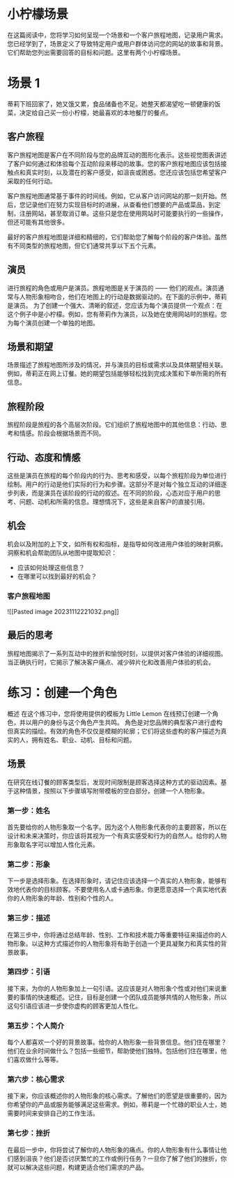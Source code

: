 
# 小柠檬场景
在这篇阅读中，您将学习如何呈现一个场景和一个客户旅程地图，记录用户需求。您已经学到了，场景定义了导致特定用户或用户群体访问您的网站的故事和背景。它们帮助您列出需要回答的目标和问题。这里有两个小柠檬场景。
# 场景 1
蒂莉下班回家了，她又饿又累，食品储备也不足。她整天都渴望吃一顿健康的饭菜，决定给自己买一份小柠檬，她最喜欢的本地餐厅的餐点。
## 客户旅程
客户旅程地图是客户在不同阶段与您的品牌互动的图形化表示。这些视觉图表讲述了客户如何通过和体验每个互动阶段来移动的故事。您的客户旅程地图应该包括接触点和真实时刻，以及潜在的客户感受，如沮丧或困惑。您还应该包括您希望客户采取的任何行动。

客户旅程地图通常基于事件的时间线。例如，它从客户访问网站的那一刻开始。然后，您记录他们在努力实现目标时的进展，从查看他们想要的产品或菜品，到定制，注册网站，甚至取消订单。这些只是您在使用网站时可能要执行的一些操作，但还可能有其他很多。

最好的客户旅程地图是详细和精细的，它们帮助您了解每个阶段的客户体验。虽然有不同类型的旅程地图，但它们通常共享以下五个元素。
## 演员
进行旅程的角色或用户是演员。旅程地图是关于演员的 —— 他们的观点。演员通常与人物形象相吻合，他们在地图上的行动是数据驱动的。在下面的示例中，蒂莉是演员。
为了创建一个强大、清晰的叙述，您应该为每个演员提供一个观点：在这个例子中是小柠檬。例如，您有蒂莉作为演员，以及她在使用网站时的旅程。您为每个演员创建一个单独的地图。
## 场景和期望
场景描述了旅程地图所涉及的情况，并与演员的目标或需求以及具体期望相关联。例如，蒂莉正在网上订餐。她的期望包括能够轻松找到完成决策和下单所需的所有信息。
## 旅程阶段
旅程阶段是旅程的各个高层次阶段。它们组织了旅程地图中的其他信息：行动、思考和情感。阶段会根据场景而不同。
## 行动、态度和情感
这些是演员在旅程的每个阶段内的行为、思考和感受，以每个旅程阶段为单位进行绘制。用户的行动是他们实际的行为和步骤。这部分不是对每个独立互动的详细逐步列表，而是演员在该阶段的行动的叙述。在不同的阶段，心态对应于用户的思考、问题、动机和所需的信息。理想情况下，这些是来自客户的直接引用。
## 机会
机会以及附加的上下文，如所有权和指标，是指导如何改进用户体验的映射洞察。洞察和机会帮助团队从地图中提取知识：
- 应该如何处理这些信息？
- 在哪里可以找到最好的机会？

### 客户旅程地图
![[Pasted image 20231112221032.png]]
## 最后的思考
旅程地图揭示了一系列互动中的挫折和愉悦时刻，以提供对客户体验的详细视图。当正确执行时，它揭示了解决客户痛点、减少碎片化和改善用户体验的机会。


# 练习：创建一个角色

概述
在这个练习中，您将使用提供的模板为 Little Lemon 在线预订创建一个角色，并以用户的身份与这个角色产生共鸣。
角色是对您品牌的典型客户进行虚构但真实的描绘。有效的角色不仅仅是模糊的轮廓；它们将这些虚构的客户描述为真实的人，拥有姓名、职业、动机、目标和问题。

## 场景
在研究在线订餐的顾客类型后，发现时间限制是顾客选择这种方式的驱动因素。基于这种情景，按照以下步骤填写附带模板的空白部分，创建一个人物形象。

### 第一步：姓名
首先要给你的人物形象取一个名字。因为这个人物形象代表你的主要顾客，所以在设计和未来决策时，你应该将其视为一个有真实感受和行为的自然人。给你的人物形象取名字可以增加人性化元素。
### 第二步：形象
下一步是选择形象。在选择形象时，请记住应该选择一个真实的人物形象，能够有效地代表你的目标顾客。不要使用名人或卡通形象。你更愿意选择一个真实地代表你的人物形象的年龄、性别和个性的人。
### 第三步：描述
在第三步中，你将通过总结年龄、性别、工作和技术能力等重要特征来描述你的人物形象。以这种方式描述你的人物形象将有助于创造一个更具凝聚力和真实性的背景故事。
### 第四步：引语
接下来，为你的人物形象加上一句引语。这应该是对人物形象个性或对他们来说重要的事情的快速概述。记住，目标是创建一个团队成员能够共情的人物形象，所以这句引语应该进一步使你虚构的顾客更加人性化。
### 第五步：个人简介
每个人都喜欢一个好的背景故事。给你的人物形象一些背景信息。他们住在哪里？他们在业余时间做什么？包括一些细节，帮助使他们独特。包括他们住在哪里，他们喜欢做什么等等。
### 第六步：核心需求
接下来，你应该概述你的人物形象的核心需求。了解他们的愿望是很重要的，因为你希望你的产品或服务能够满足这些需求。例如，蒂莉是一个忙碌的职业人士，她需要时间来安排自己的工作生活。
### 第七步：挫折
在最后一步中，你将尝试了解你的人物形象的痛点。你的人物形象有什么事情让他们感到沮丧？他们是否讨厌繁忙的工作或例行任务？一旦你了解了他们的挫折，你就可以解决这些问题，构建更适合他们需求的产品。
